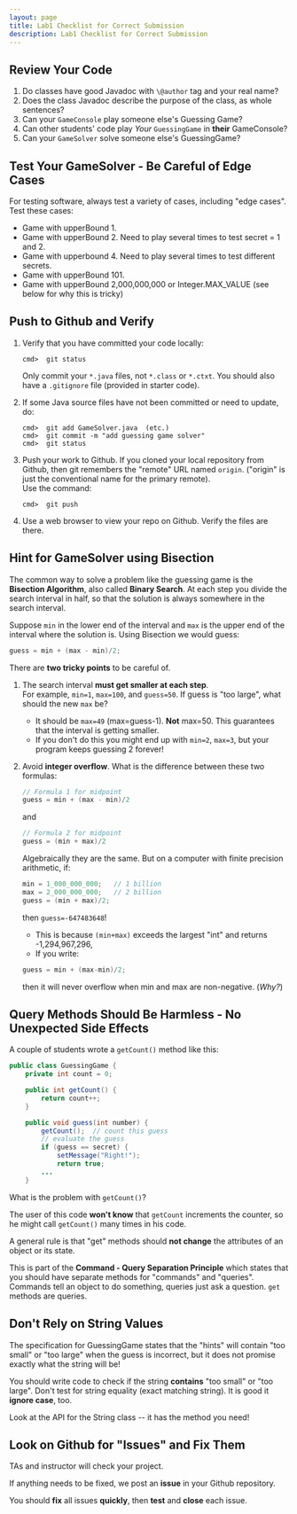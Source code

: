 ```yaml
---
layout: page
title: Lab1 Checklist for Correct Submission
description: Lab1 Checklist for Correct Submission
---
```


## Review Your Code

1. Do classes have good Javadoc with `\@author` tag and your real name?
2. Does the class Javadoc describe the purpose of the class, as whole sentences?
3. Can your `GameConsole` play someone else's Guessing Game?
4. Can other students' code play *Your* `GuessingGame` in **their** GameConsole?
5. Can your `GameSolver` solve someone else's GuessingGame?


## Test Your GameSolver - Be Careful of Edge Cases

For testing software, always test a variety of cases, including "edge cases". Test these cases:

* Game with upperBound 1.
* Game with upperBound 2. Need to play several times to test secret = 1 and 2.
* Game with upperbound 4. Need to play several times to test different secrets.
* Game with upperBound 101.
* Game with upperBound 2,000,000,000 or Integer.MAX_VALUE (see below for why this is tricky)

## Push to Github and Verify

1. Verify that you have committed your code locally:
    ```shell
    cmd>  git status
    ```
   Only commit your `*.java` files, not `*.class` or `*.ctxt`.  You should also have a `.gitignore` file (provided in starter code).
2. If some Java source files have not been committed or need to update, do:
    ```shell
    cmd>  git add GameSolver.java  (etc.)
    cmd>  git commit -m "add guessing game solver"
    cmd>  git status
    ```
3. Push your work to Github.  If you cloned your local repository from Github, then git remembers the "remote" URL named `origin`. ("origin" is just the conventional name for the primary remote).    
    Use the command:
    ```shell
    cmd>  git push
    ```

4. Use a web browser to view your repo on Github. Verify the files are there.


## Hint for GameSolver using Bisection

The common way to solve a problem like the guessing game is the **Bisection Algorithm**, also called **Binary Search**.  At each step you divide the search interval in half, so that the solution is always somewhere in the search interval.

Suppose `min` in the lower end of the interval and `max` is the upper end of the interval where the solution is.  Using Bisection we would guess:
```java
guess = min + (max - min)/2;
```

There are **two tricky points** to be careful of.

1. The search interval **must get smaller at each step**.    
For example, `min=1`, `max=100`, and `guess=50`.  If guess is "too large", what should the new `max` be?    
   * It should be `max=49` (max=guess-1). **Not** max=50.  This guarantees that the interval is getting smaller.
   * If you don't do this you might end up with `min=2`, `max=3`, but your program keeps guessing 2 forever!

2. Avoid **integer overflow**.   What is the difference between these two formulas:
    ```java
    // Formula 1 for midpoint
    guess = min + (max - min)/2
    ```
    and
    ```java
    // Formula 2 for midpoint
    guess = (min + max)/2
    ```
    Algebraically they are the same.  But on a computer with finite precision arithmetic, if:
    ```java
    min = 1_000_000_000;   // 1 billion
    max = 2_000_000_000;   // 2 billion
    guess = (min + max)/2;
    ```
    then `guess=-647483648`!    
    * This is because `(min+max)` exceeds the largest "int" and returns -1,294,967,296, 
    * If you write:
    ```java
    guess = min + (max-min)/2;
    ```
    then it will never overflow when min and max are non-negative. (*Why?*)


## Query Methods Should Be Harmless - No Unexpected Side Effects

A couple of students wrote a `getCount()` method like this:

```java
public class GuessingGame {
    private int count = 0;

    public int getCount() {
        return count++;
    }

    public void guess(int number) {
        getCount();  // count this guess
        // evaluate the guess
        if (guess == secret) {
            setMessage("Right!");
            return true;
        ...
    }
```

What is the problem with `getCount()`?

The user of this code **won't know** that `getCount` increments the counter, 
so he might call `getCount()` many times in his code.

A general rule is that "get" methods should **not change** the attributes 
of an object or its state.

This is part of the **Command - Query Separation Principle** which states that you should have separate methods for "commands" and "queries". Commands tell an object to do something, queries just ask a question.  `get` methods are queries.

## Don't Rely on String Values

The specification for GuessingGame states that the "hints" will contain "too small" or "too large" when the guess is incorrect, but it does not promise exactly what the string will be!

You should write code to check if the string **contains** "too small" or "too large".  Don't test for string equality (exact matching string).  It is good it **ignore case**, too.

Look at the API for the String class -- it has the method you need!


## Look on Github for "Issues" and Fix Them

TAs and instructor will check your project.

If anything needs to be fixed, we post an **issue** in your Github repository.

You should **fix** all issues **quickly**, then **test** and **close** each issue.

